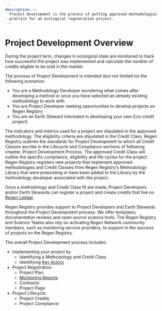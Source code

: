 ```yaml
---
description: >-
  Project Development is the process of putting approved methodologies into
  practice for an ecological regeneration project.
---
```


# Project Development Overview

During the project term, changes in ecological state are monitored to track how successful the project was implemented and calculate the number of credits eligible to be sold in the market.&#x20;

The process of Project Development is intended (but not limited to) the following scenarios:

* You are a Methodology Developer wondering what comes after developing a method or once you have selected an already existing methodology to work with&#x20;
* You are Project Developer seeking opportunities to develop projects on Regen Registry
* You are an Earth Steward interested in developing your own Eco-credit project\


The indicators and metrics used for a project are stipulated in the approved methodology. The eligibility criteria are stipulated in the Credit Class. Regen Registry outlines the standards for Project Development to which all Credit Classes ascribe in the Lifecycle and Compliance sections of following chapter, Project Development Process. The approved Credit Class will outline the specific compliance, eligibility and life cycles for the project. Regen Registry registers new projects that implement approved methodologies and Credit Classes from Regen Registry’s Methodology Library that were preexisting or have been added to the Library by the methodology developer associated with the project.

Once a methodology and Credit Class fit are made, Project Developers and/or Earth Stewards can register a project and create credits that live on [Regen Ledger](https://docs.regen.network/).&#x20;

Regen Registry provides support to Project Developers and Earth Stewards throughout the Project Development process.  We offer templates, documentation reviews and open source science tools. The Regen Registry and Science Teams also rely on activating Regen Network community members, such as monitoring service providers, to support in the success of projects on the Regen Registry.

The overall Project Development process includes:&#x20;

* Implementing your project by&#x20;
  * Identifying a Methodology and Credit Class&#x20;
  * Identifying [Key Actors](../regen-registry-overview/users.md#user-definitions)
* Project Registration
  * Project Plan&#x20;
  * [Monitoring Reports](../monitoring/monitoring-overview.md)&#x20;
  * Contracts&#x20;
  * Project Page
* Project Lifecycle&#x20;
  * Project Credits&#x20;
  * Project Compliance
